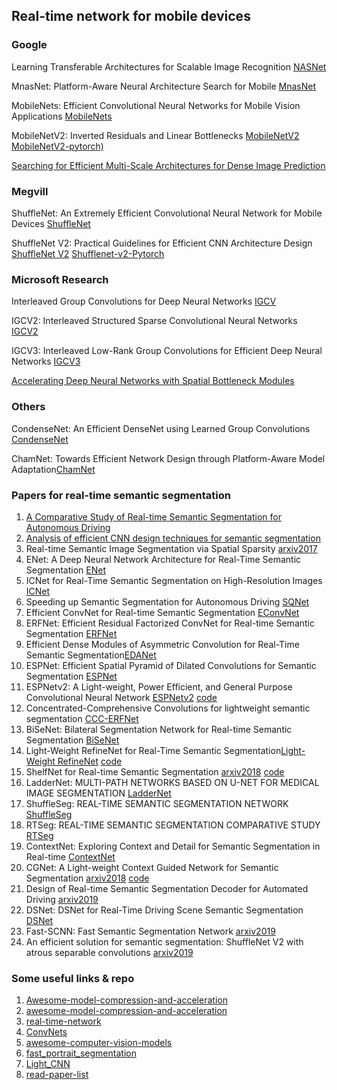 ## Real-time network  for mobile devices

### Google

Learning Transferable Architectures for Scalable Image Recognition [NASNet](https://arxiv.org/abs/1707.07012)

MnasNet: Platform-Aware Neural Architecture Search for Mobile [MnasNet](https://arxiv.org/abs/1807.11626)

MobileNets: Efficient Convolutional Neural Networks for Mobile Vision Applications [MobileNets](https://arxiv.org/abs/1704.04861)

MobileNetV2: Inverted Residuals and Linear Bottlenecks [MobileNetV2](https://arxiv.org/pdf/1801.04381.pdf) [MobileNetV2-pytorch)](https://github.com/Randl/MobileNetV2-pytorch)

[Searching for Efficient Multi-Scale Architectures for Dense Image Prediction](https://github.com/tensorflow/models/tree/master/research/deeplab)



### Megvill

ShuffleNet: An Extremely Efficient Convolutional Neural Network for Mobile Devices [ShuffleNet](https://arxiv.org/abs/1707.01083)

ShuffleNet V2: Practical Guidelines for Efficient CNN Architecture Design [ShuffleNet V2](https://arxiv.org/abs/1807.11164)   [Shufflenet-v2-Pytorch](https://github.com/ericsun99/Shufflenet-v2-Pytorch)



### Microsoft Research

Interleaved Group Convolutions for Deep Neural Networks [IGCV](https://arxiv.org/abs/1707.02725)

IGCV2: Interleaved Structured Sparse Convolutional Neural Networks [IGCV2](https://arxiv.org/pdf/1804.06202.pdf)

IGCV3: Interleaved Low-Rank Group Convolutions for Efficient Deep Neural Networks [IGCV3](https://arxiv.org/abs/1806.00178)

[Accelerating Deep Neural Networks with Spatial Bottleneck Modules ](https://arxiv.org/pdf/1809.02601.pdf)



### Others

CondenseNet: An Efficient DenseNet using Learned Group Convolutions [CondenseNet](https://arxiv.org/abs/1711.09224)

ChamNet: Towards Efficient Network Design through Platform-Aware Model Adaptation[ChamNet](https://arxiv.org/pdf/1812.08934.pdf)



### Papers for real-time semantic segmentation

1. [A Comparative Study of Real-time Semantic Segmentation for Autonomous Driving](http://openaccess.thecvf.com/content_cvpr_2018_workshops/papers/w12/Siam_A_Comparative_Study_CVPR_2018_paper.pdf)
2. [Analysis of efficient CNN design techniques for semantic segmentation](http://openaccess.thecvf.com/content_cvpr_2018_workshops/papers/w12/Briot_Analysis_of_Efficient_CVPR_2018_paper.pdf)
3. Real-time Semantic Image Segmentation via Spatial Sparsity   [arxiv2017](https://arxiv.org/pdf/1712.00213.pdf)
4. ENet: A Deep Neural Network Architecture for Real-Time Semantic Segmentation [ENet](https://arxiv.org/abs/1606.02147)
5. ICNet for Real-Time Semantic Segmentation on High-Resolution Images [ICNet](https://arxiv.org/abs/1704.08545)
6. Speeding up Semantic Segmentation for Autonomous Driving [SQNet](https://openreview.net/pdf?id=S1uHiFyyg)
7. Efficient ConvNet for Real-time Semantic Segmentation [EConvNet](http://www.robesafe.uah.es/personal/eduardo.romera/pdfs/Romera17iv.pdf)
8. ERFNet: Efficient Residual Factorized ConvNet for Real-time Semantic Segmentation [ERFNet](http://www.robesafe.es/personal/eduardo.romera/pdfs/Romera17tits.pdf)
9. Efficient Dense Modules of Asymmetric Convolution for Real-Time Semantic Segmentation[EDANet](https://github.com/shaoyuanlo/EDANet)
10. ESPNet: Efficient Spatial Pyramid of Dilated Convolutions for Semantic Segmentation [ESPNet](https://arxiv.org/abs/1803.06815)
11. ESPNetv2: A Light-weight, Power Efficient, and General Purpose Convolutional Neural Network [ESPNetv2](https://arxiv.org/pdf/1811.11431.pdf) [code](https://github.com/sacmehta/ESPNetv2)
12. Concentrated-Comprehensive Convolutions for lightweight semantic segmentation [CCC-ERFNet](https://arxiv.org/pdf/1812.04920v1.pdf)
13. BiSeNet: Bilateral Segmentation Network for Real-time Semantic Segmentation [BiSeNet](https://arxiv.org/abs/1808.00897)
14. Light-Weight RefineNet for Real-Time Semantic Segmentation[Light-Weight RefineNet](https://arxiv.org/pdf/1810.03272v1.pdf)  [code](https://github.com/drsleep/light-weight-refinenet)
15. ShelfNet for Real-time Semantic Segmentation [arxiv2018](https://arxiv.org/pdf/1811.11254v1.pdf) [code](https://github.com/juntang-zhuang/ShelfNet)
16. LadderNet: MULTI-PATH NETWORKS BASED ON U-NET FOR MEDICAL IMAGE SEGMENTATION [LadderNet](https://arxiv.org/pdf/1810.07810.pdf)
17. ShuffleSeg: REAL-TIME SEMANTIC SEGMENTATION NETWORK [ShuffleSeg](https://arxiv.org/pdf/1803.03816.pdf)
18. RTSeg: REAL-TIME SEMANTIC SEGMENTATION COMPARATIVE STUDY [RTSeg](https://arxiv.org/abs/1803.02758)
19. ContextNet: Exploring Context and Detail for Semantic Segmentation in Real-time [ContextNet](https://arxiv.org/pdf/1805.04554)
20. CGNet: A Light-weight Context Guided Network for Semantic Segmentation [arxiv2018](https://arxiv.org/abs/1811.08201) [code](https://github.com/wutianyiRosun/CGNet)
21. Design of Real-time Semantic Segmentation Decoder for Automated Driving [arxiv2019](https://arxiv.org/pdf/1901.06580.pdf)
22. DSNet: DSNet for Real-Time Driving Scene Semantic Segmentation [DSNet](https://arxiv.org/pdf/1812.07049v1.pdf)
23. Fast-SCNN: Fast Semantic Segmentation Network [arxiv2019](https://arxiv.org/abs/1902.04502)
24. An efficient solution for semantic segmentation: ShuffleNet V2 with atrous separable convolutions [arxiv2019](https://arxiv.org/pdf/1902.07476v1.pdf)



### Some useful links & repo

1. [Awesome-model-compression-and-acceleration](https://github.com/memoiry/Awesome-model-compression-and-acceleration)
2. [awesome-model-compression-and-acceleration](https://github.com/sun254/awesome-model-compression-and-acceleration)
3. [real-time-network](https://github.com/wpf535236337/real-time-network)
4. [ConvNets](https://github.com/gopala-kr/convnets) 
5. [awesome-computer-vision-models](https://github.com/nerox8664/awesome-computer-vision-models)
6. [fast_portrait_segmentation](https://github.com/lizhengwei1992/fast_portrait_segmentation)
7. [Light_CNN](https://github.com/EDG-Zola/Light_CNN)
8. [read-paper-list](https://github.com/yyfyan/read-paper-list)

